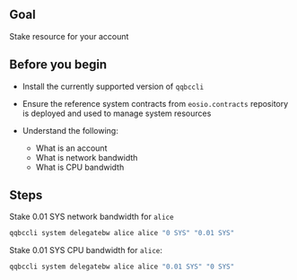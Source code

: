 ## Goal

Stake resource for your account

## Before you begin

* Install the currently supported version of `qqbccli`

* Ensure the reference system contracts from `eosio.contracts` repository is deployed and used to manage system resources

* Understand the following:
  * What is an account
  * What is network bandwidth
  * What is CPU bandwidth

## Steps

Stake 0.01 SYS network bandwidth for `alice`

```sh
qqbccli system delegatebw alice alice "0 SYS" "0.01 SYS"
```

Stake 0.01 SYS CPU bandwidth for `alice`:

```sh
qqbccli system delegatebw alice alice "0.01 SYS" "0 SYS"
```